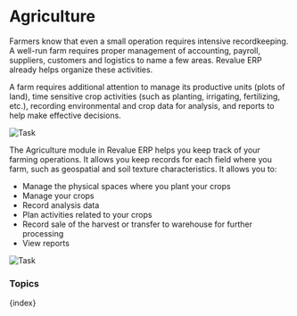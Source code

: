 # Agriculture

Farmers know that even a small operation requires intensive recordkeeping. A well-run farm requires proper management of accounting, payroll, suppliers, customers and logistics to name a few areas. Revalue ERP already helps organize these activities.

A farm requires additional attention to manage its productive units (plots of land), time sensitive crop activities (such as planting, irrigating, fertilizing, etc.), recording environmental and crop data for analysis, and reports to help make effective decisions.

<img class="screenshot" alt="Task" src="/docs/assets/img/agriculture/agri_desk.png">

The Agriculture module in Revalue ERP helps you keep track of your farming operations. It allows you keep records for each field where you farm, such as geospatial and soil texture characteristics. It allows you to:

* Manage the physical spaces where you plant your crops
* Manage your crops
* Record analysis data
* Plan activities related to your crops
* Record sale of the harvest or transfer to warehouse for further processing
* View reports

<img class="screenshot" alt="Task" src="/docs/assets/img/agriculture/agri_doctypes.png">

### Topics

{index}